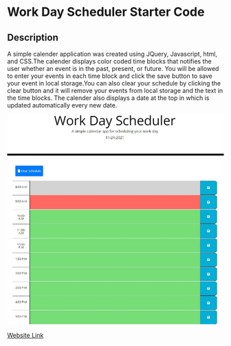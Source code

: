 # Work Day Scheduler Starter Code
## Description
A simple calender application was created using JQuery, Javascript, html, and CSS.The calender displays color coded time blocks that notifies the user whether an event is in the past, present, or future. You will be allowed to enter your events in each time block and click the save button to save your event in local storage.You can also clear your schedule by clicking the clear button and it will remove your events from local storage and the text in the time blocks. The calender also displays a date at the top in which is updated automatically every new date.

![Project Image](./assets/images/schedule.JPG)

[Website Link](https://trrgomez.github.io/Work-Day-Scheduler/)